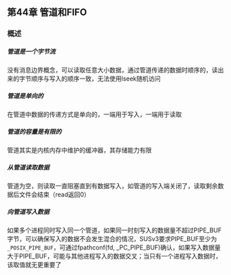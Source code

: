 ## 第44章 管道和FIFO

### 概述

##### 管道是一个字节流

没有消息边界概念，可以读取任意大小数据，通过管道传递的数据时顺序的，读出来的字节顺序与写入的顺序一致，无法使用lseek随机访问

##### 管道是单向的

在管道中数据的传递方式是单向的，一端用于写入，一端用于读取

##### 管道的容量是有限的

管道其实是内核内存中维护的缓冲器，其存储能力有限

##### 从管道读取数据

管道为空，则读取一直阻塞直到有数据写入，如管道的写入端关闭了，读取剩余数据后文件会结束（read返回0）

##### 向管道写入数据

如果多个进程同时写入同一个管道，如果同一时刻写入的数据量不超过PIPE_BUF字节，可以确保写入的数据不会发生混合的情况，SUSv3要求PIPE_BUF至少为`_POSIX_PIPE_BUF`，可通过fpathconf(fd, _PC_PIPE_BUF)确认，如果写入数据量大于PIPE_BUF，可能与其他进程写入的数据交叉；当只有一个进程写入数据时，该取值就无更重要了


